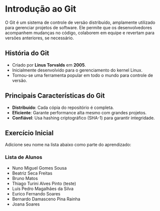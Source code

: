 # Introdução ao Git

O Git é um sistema de controle de versão distribuído, amplamente utilizado para gerenciar projetos de software. Ele permite que os desenvolvedores acompanhem mudanças no código, colaborem em equipe e revertam para versões anteriores, se necessário.

## História do Git

- Criado por **Linus Torvalds** em **2005**.
- Inicialmente desenvolvido para o gerenciamento do kernel Linux.
- Tornou-se uma ferramenta popular em todo o mundo para controle de versão.

## Principais Características do Git

- **Distribuído**: Cada cópia do repositório é completa.
- **Eficiente**: Garante performance alta mesmo com grandes projetos.
- **Confiável**: Usa hashing criptográfico (SHA-1) para garantir integridade.

## Exercício Inicial

Adicione seu nome na lista abaixo como parte do aprendizado:

### Lista de Alunos

- Nuno Miguel Gomes Sousa
- Beatriz Seca Freitas
- Bruno Matos
- Thiago Turini Alves Pinto (teste)
- Luís Pedro Magalhães da Silva
- Eurico Fernando Soares
- Bernardo Damasceno Pina Rainha
- Joana Soares
